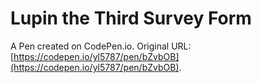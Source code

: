 # Lupin the Third Survey Form

A Pen created on CodePen.io. Original URL: [https://codepen.io/yl5787/pen/bZvbOB](https://codepen.io/yl5787/pen/bZvbOB).


